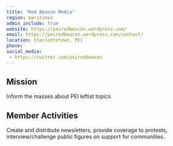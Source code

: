 ```yaml
---
title: "Red Beacon Media"
region: maritimes
admin_include: true
website: https://peiredbeacon.wordpress.com/
email: https://peiredbeacon.wordpress.com/contact/
location: Charlottetown, PEI
phone: 
social_media: 
 - https://twitter.com/peiredbeacon 
---
```


## Mission

Inform the masses about PEI leftist topics

## Member Activities

Create and distribute newsletters, provide coverage to protests, interview/challenge public figures on support for communities.

